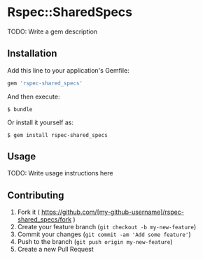 # Rspec::SharedSpecs

TODO: Write a gem description

## Installation

Add this line to your application's Gemfile:

```ruby
gem 'rspec-shared_specs'
```

And then execute:

    $ bundle

Or install it yourself as:

    $ gem install rspec-shared_specs

## Usage

TODO: Write usage instructions here

## Contributing

1. Fork it ( https://github.com/[my-github-username]/rspec-shared_specs/fork )
2. Create your feature branch (`git checkout -b my-new-feature`)
3. Commit your changes (`git commit -am 'Add some feature'`)
4. Push to the branch (`git push origin my-new-feature`)
5. Create a new Pull Request
